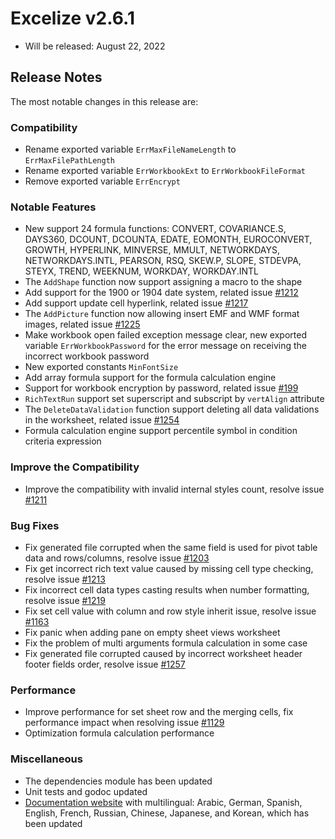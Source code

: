 # Excelize v2.6.1

* Will be released: August 22, 2022

## Release Notes

The most notable changes in this release are:

### Compatibility

* Rename exported variable `ErrMaxFileNameLength` to `ErrMaxFilePathLength`
* Rename exported variable `ErrWorkbookExt` to `ErrWorkbookFileFormat`
* Remove exported variable `ErrEncrypt`

### Notable Features

* New support 24 formula functions: CONVERT, COVARIANCE.S, DAYS360, DCOUNT, DCOUNTA, EDATE, EOMONTH, EUROCONVERT, GROWTH, HYPERLINK, MINVERSE, MMULT, NETWORKDAYS, NETWORKDAYS.INTL, PEARSON, RSQ, SKEW.P, SLOPE, STDEVPA, STEYX, TREND, WEEKNUM, WORKDAY, WORKDAY.INTL
* The `AddShape` function now support assigning a macro to the shape
* Add support for the 1900 or 1904 date system, related issue [#1212](https://github.com/xuri/excelize/issues/1212)
* Add support update cell hyperlink, related issue [#1217](https://github.com/xuri/excelize/issues/1217)
* The `AddPicture` function now allowing insert EMF and WMF format images, related issue [#1225](https://github.com/xuri/excelize/issues/1225)
* Make workbook open failed exception message clear, new exported variable `ErrWorkbookPassword` for the error message on receiving the incorrect workbook password
* New exported constants `MinFontSize`
* Add array formula support for the formula calculation engine
* Support for workbook encryption by password, related issue [#199](https://github.com/xuri/excelize/issues/199)
* `RichTextRun` support set superscript and subscript by `vertAlign` attribute
* The `DeleteDataValidation` function support deleting all data validations in the worksheet, related issue [#1254](https://github.com/xuri/excelize/issues/1254)
* Formula calculation engine support percentile symbol in condition criteria expression

### Improve the Compatibility

* Improve the compatibility with invalid internal styles count, resolve issue [#1211](https://github.com/xuri/excelize/issues/1211)

### Bug Fixes

* Fix generated file corrupted when the same field is used for pivot table data and rows/columns, resolve issue [#1203](https://github.com/xuri/excelize/issues/1203)
* Fix get incorrect rich text value caused by missing cell type checking, resolve issue [#1213](https://github.com/xuri/excelize/issues/1213)
* Fix incorrect cell data types casting results when number formatting, resolve issue [#1219](https://github.com/xuri/excelize/issues/1219)
* Fix set cell value with column and row style inherit issue, resolve issue [#1163](https://github.com/xuri/excelize/issues/1163)
* Fix panic when adding pane on empty sheet views worksheet
* Fix the problem of multi arguments formula calculation in some case
* Fix generated file corrupted caused by incorrect worksheet header footer fields order, resolve issue [#1257](https://github.com/xuri/excelize/issues/1257)

### Performance

* Improve performance for set sheet row and the merging cells, fix performance impact when resolving issue [#1129](https://github.com/xuri/excelize/issues/1129)
* Optimization formula calculation performance

### Miscellaneous

* The dependencies module has been updated
* Unit tests and godoc updated
* [Documentation website](https://xuri.me/excelize) with multilingual: Arabic, German, Spanish, English, French, Russian, Chinese, Japanese, and Korean, which has been updated

